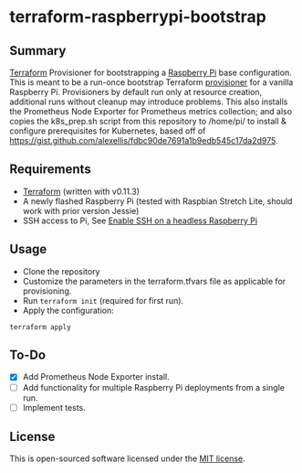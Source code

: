 # terraform-raspberrypi-bootstrap

## Summary

<a href="https://www.terraform.io/">Terraform</a> Provisioner for bootstrapping a <a href="https://www.raspberrypi.org">Raspberry Pi</a> base configuration. This is meant to be a run-once bootstrap Terraform <a href="https://www.terraform.io/docs/provisioners/index.html">provisioner</a> for a vanilla Raspberry Pi. Provisioners by default run only at resource creation, additional runs without cleanup may introduce problems.
This also installs the Prometheus Node Exporter for Prometheus metrics collection; and also copies the k8s_prep.sh script from this repository to /home/pi/ to install & configure prerequisites for Kubernetes, based off of https://gist.github.com/alexellis/fdbc90de7691a1b9edb545c17da2d975. 


## Requirements

- <a href="https://www.terraform.io/downloads.html">Terraform</a> (written with v0.11.3)
- A newly flashed Raspberry Pi (tested with Raspbian Stretch Lite, should work with prior version Jessie)
- SSH access to Pi, See <a href="https://www.raspberrypi.org/documentation/remote-access/ssh/">Enable SSH on a headless Raspberry Pi</a>

## Usage

- Clone the repository
- Customize the parameters in the terraform.tfvars file as applicable for provisioning.
- Run <code>terraform init</code> (required for first run). 
- Apply the configuration:

```
terraform apply
```


## To-Do

 - [X] Add Prometheus Node Exporter install.
 - [ ] Add functionality for multiple Raspberry Pi deployments from a single run.
 - [ ] Implement tests.

 ## License

This is open-sourced software licensed under the [MIT license](http://opensource.org/licenses/MIT).